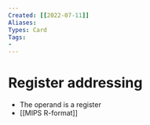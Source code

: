 ```yaml
---
Created: [[2022-07-11]]
Aliases: 
Types: Card
Tags: 
- 
---
```

# Register addressing
- The operand is a register
- [[MIPS R-format]]